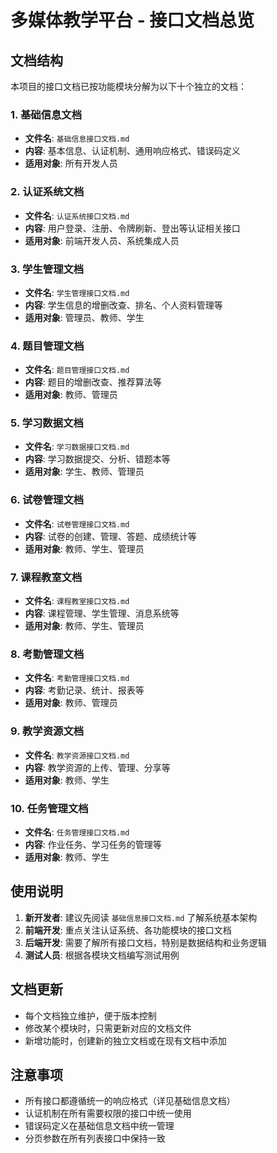 # 多媒体教学平台 - 接口文档总览

## 文档结构

本项目的接口文档已按功能模块分解为以下十个独立的文档：

### 1. 基础信息文档
- **文件名**: `基础信息接口文档.md`
- **内容**: 基本信息、认证机制、通用响应格式、错误码定义
- **适用对象**: 所有开发人员

### 2. 认证系统文档
- **文件名**: `认证系统接口文档.md`
- **内容**: 用户登录、注册、令牌刷新、登出等认证相关接口
- **适用对象**: 前端开发人员、系统集成人员

### 3. 学生管理文档
- **文件名**: `学生管理接口文档.md`
- **内容**: 学生信息的增删改查、排名、个人资料管理等
- **适用对象**: 管理员、教师、学生

### 4. 题目管理文档
- **文件名**: `题目管理接口文档.md`
- **内容**: 题目的增删改查、推荐算法等
- **适用对象**: 教师、管理员

### 5. 学习数据文档
- **文件名**: `学习数据接口文档.md`
- **内容**: 学习数据提交、分析、错题本等
- **适用对象**: 学生、教师、管理员

### 6. 试卷管理文档
- **文件名**: `试卷管理接口文档.md`
- **内容**: 试卷的创建、管理、答题、成绩统计等
- **适用对象**: 教师、学生、管理员

### 7. 课程教室文档
- **文件名**: `课程教室接口文档.md`
- **内容**: 课程管理、学生管理、消息系统等
- **适用对象**: 教师、学生、管理员

### 8. 考勤管理文档
- **文件名**: `考勤管理接口文档.md`
- **内容**: 考勤记录、统计、报表等
- **适用对象**: 教师、管理员

### 9. 教学资源文档
- **文件名**: `教学资源接口文档.md`
- **内容**: 教学资源的上传、管理、分享等
- **适用对象**: 教师、学生

### 10. 任务管理文档
- **文件名**: `任务管理接口文档.md`
- **内容**: 作业任务、学习任务的管理等
- **适用对象**: 教师、学生

## 使用说明

1. **新开发者**: 建议先阅读 `基础信息接口文档.md` 了解系统基本架构
2. **前端开发**: 重点关注认证系统、各功能模块的接口文档
3. **后端开发**: 需要了解所有接口文档，特别是数据结构和业务逻辑
4. **测试人员**: 根据各模块文档编写测试用例

## 文档更新

- 每个文档独立维护，便于版本控制
- 修改某个模块时，只需更新对应的文档文件
- 新增功能时，创建新的独立文档或在现有文档中添加

## 注意事项

- 所有接口都遵循统一的响应格式（详见基础信息文档）
- 认证机制在所有需要权限的接口中统一使用
- 错误码定义在基础信息文档中统一管理
- 分页参数在所有列表接口中保持一致 